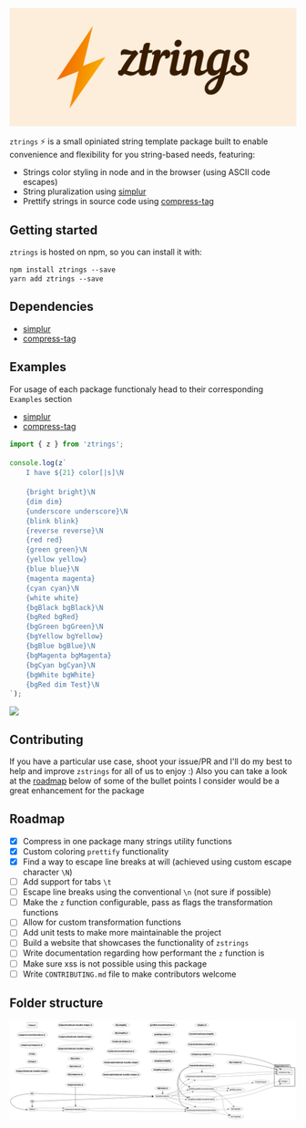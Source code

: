 ![logo](logo.png)

`ztrings` :zap: is a small opiniated string template package built to enable convenience and flexibility for you string-based needs, featuring:

- Strings color styling in node and in the browser (using ASCII code escapes)
- String pluralization using [simplur](https://github.com/broofa/BroofaJS/tree/master/simplur)
- Prettify strings in source code using [compress-tag](https://github.com/iansan5653/compress-tag)

## Getting started

`ztrings` is hosted on npm, so you can install it with:

```
npm install ztrings --save
yarn add ztrings --save
```

## Dependencies

- [simplur](https://github.com/broofa/BroofaJS/tree/master/simplur)
- [compress-tag](https://github.com/iansan5653/compress-tag)

## Examples

For usage of each package functionaly head to their corresponding `Examples` section
- [simplur](https://github.com/broofa/BroofaJS/tree/master/simplur#usage)
- [compress-tag](https://github.com/iansan5653/compress-tag#examples)


```javascript
import { z } from 'ztrings';

console.log(z`
    I have ${21} color[|s]\N

    {bright bright}\N
    {dim dim}
    {underscore underscore}\N
    {blink blink}
    {reverse reverse}\N
    {red red}
    {green green}\N
    {yellow yellow}
    {blue blue}\N
    {magenta magenta}
    {cyan cyan}\N
    {white white}
    {bgBlack bgBlack}\N
    {bgRed bgRed}
    {bgGreen bgGreen}\N
    {bgYellow bgYellow}
    {bgBlue bgBlue}\N
    {bgMagenta bgMagenta}
    {bgCyan bgCyan}\N
    {bgWhite bgWhite}
    {bgRed dim Test}\N
`);
```
<image style="display: flex; margin: 0 auto;" src="demo.gif" />


## Contributing

If you have a particular use case, shoot your issue/PR and I'll do my best to help and improve `zstrings` for all of us to enjoy :)
Also you can take a look at the [roadmap](#Roadmap) below of some of the bullet points I consider would be a great enhancement for the package

## Roadmap

- [x] Compress in one package many strings utility functions
- [x] Custom coloring `prettify` functionality
- [x] Find a way to escape line breaks at will (achieved using custom escape character `\N`)
- [ ] Add support for tabs `\t`
- [ ] Escape line breaks using the conventional `\n` (not sure if possible)
- [ ] Make the `z` function configurable, pass as flags the transformation functions
- [ ] Allow for custom transformation functions
- [ ] Add unit tests to make more maintainable the project
- [ ] Build a website that showcases the functionality of `zstrings`
- [ ] Write documentation regarding how performant the `z` function is
- [ ] Make sure xss is not possible using this package
- [ ] Write `CONTRIBUTING.md` file to make contributors welcome

## Folder structure

![folder structure](arkit.png)
